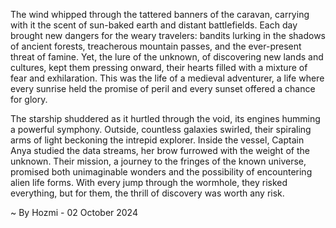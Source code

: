 
The wind whipped through the tattered banners of the caravan, carrying with it the scent of sun-baked earth and distant battlefields.  Each day brought new dangers for the weary travelers: bandits lurking in the shadows of ancient forests, treacherous mountain passes, and the ever-present threat of famine. Yet, the lure of the unknown, of discovering new lands and cultures, kept them pressing onward, their hearts filled with a mixture of fear and exhilaration.  This was the life of a medieval adventurer, a life where every sunrise held the promise of peril and every sunset offered a chance for glory.

The starship shuddered as it hurtled through the void, its engines humming a powerful symphony.  Outside, countless galaxies swirled, their spiraling arms of light beckoning the intrepid explorer.  Inside the vessel, Captain Anya studied the data streams, her brow furrowed with the weight of the unknown.  Their mission, a journey to the fringes of the known universe, promised both unimaginable wonders and the possibility of encountering alien life forms.  With every jump through the wormhole, they risked everything, but for them, the thrill of discovery was worth any risk. 

~ By Hozmi - 02 October 2024
